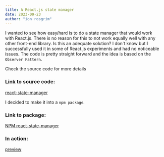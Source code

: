 ```yaml
---
title: A React.js state manager
date: 2023-09-23
author: "ion rosgrim"
---
```


I wanted to see how easy/hard is to do a state manager that would work with React.js. There is no reason for this to not work equally well with any other front-end library.
Is this an adequate solution? 
I don't know but I successfully used it in some of React.js experiments and had no noticeable issues.
The code is pretty straight forward and the idea is based on the `Observer Pattern`.


Check the source code for more details

### Link to source code:
[react-state-manager](https://github.com/irosgrim/react-state-manager)


I decided to make it into a `npm package`.

### Link to package:
[NPM react-state-manager](https://www.npmjs.com/package/@irosgrim/react-state-manager)


### In action:

[preview](https://irosgrim.github.io/state-management/)
